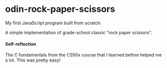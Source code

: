 # odin-rock-paper-scissors
My first JavaScript program built from scratch.

A simple implementation of grade-school classic “rock paper scissors”.

#### Self-reflection

The C fundamentals from the CS50x course that I learned before helped me a lot. This was pretty easy!